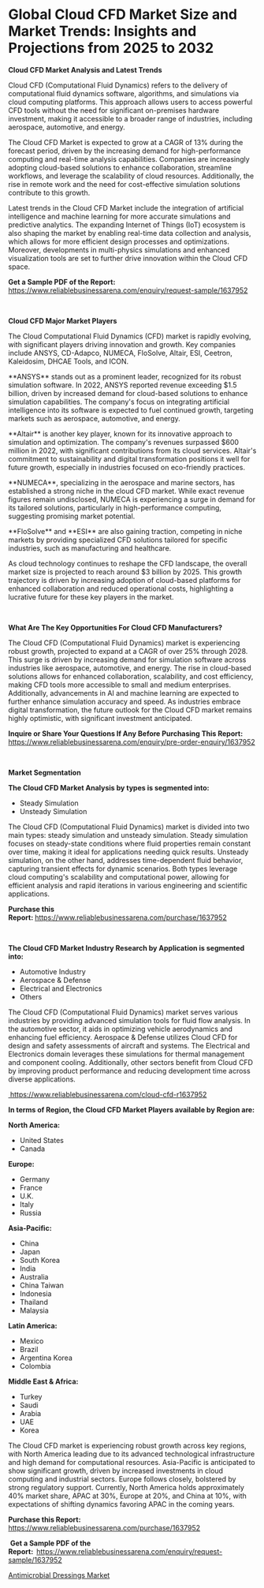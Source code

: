 <p><h1>Global Cloud CFD Market Size and Market Trends: Insights and Projections from 2025 to 2032</h1></p><p><strong>Cloud CFD Market Analysis and Latest Trends</strong></p>
<p><p>Cloud CFD (Computational Fluid Dynamics) refers to the delivery of computational fluid dynamics software, algorithms, and simulations via cloud computing platforms. This approach allows users to access powerful CFD tools without the need for significant on-premises hardware investment, making it accessible to a broader range of industries, including aerospace, automotive, and energy.</p><p>The Cloud CFD Market is expected to grow at a CAGR of 13% during the forecast period, driven by the increasing demand for high-performance computing and real-time analysis capabilities. Companies are increasingly adopting cloud-based solutions to enhance collaboration, streamline workflows, and leverage the scalability of cloud resources. Additionally, the rise in remote work and the need for cost-effective simulation solutions contribute to this growth.</p><p>Latest trends in the Cloud CFD Market include the integration of artificial intelligence and machine learning for more accurate simulations and predictive analytics. The expanding Internet of Things (IoT) ecosystem is also shaping the market by enabling real-time data collection and analysis, which allows for more efficient design processes and optimizations. Moreover, developments in multi-physics simulations and enhanced visualization tools are set to further drive innovation within the Cloud CFD space.</p></p>
<p><strong>Get a Sample PDF of the Report:&nbsp;</strong> <a href="https://www.reliablebusinessarena.com/enquiry/request-sample/1637952?utm_campaign=3221&utm_medium=2&utm_source=Github&utm_content=ia&utm_term=07032025&utm_id=cloud-cfd">https://www.reliablebusinessarena.com/enquiry/request-sample/1637952</a></p>
<p>&nbsp;</p>
<p><strong>Cloud CFD Major Market Players</strong></p>
<p><p>The Cloud Computational Fluid Dynamics (CFD) market is rapidly evolving, with significant players driving innovation and growth. Key companies include ANSYS, CD-Adapco, NUMECA, FloSolve, Altair, ESI, Ceetron, Kaleidosim, DHCAE Tools, and ICON. </p><p>**ANSYS** stands out as a prominent leader, recognized for its robust simulation software. In 2022, ANSYS reported revenue exceeding $1.5 billion, driven by increased demand for cloud-based solutions to enhance simulation capabilities. The company's focus on integrating artificial intelligence into its software is expected to fuel continued growth, targeting markets such as aerospace, automotive, and energy.</p><p>**Altair** is another key player, known for its innovative approach to simulation and optimization. The company's revenues surpassed $600 million in 2022, with significant contributions from its cloud services. Altair's commitment to sustainability and digital transformation positions it well for future growth, especially in industries focused on eco-friendly practices.</p><p>**NUMECA**, specializing in the aerospace and marine sectors, has established a strong niche in the cloud CFD market. While exact revenue figures remain undisclosed, NUMECA is experiencing a surge in demand for its tailored solutions, particularly in high-performance computing, suggesting promising market potential.</p><p>**FloSolve** and **ESI** are also gaining traction, competing in niche markets by providing specialized CFD solutions tailored for specific industries, such as manufacturing and healthcare. </p><p>As cloud technology continues to reshape the CFD landscape, the overall market size is projected to reach around $3 billion by 2025. This growth trajectory is driven by increasing adoption of cloud-based platforms for enhanced collaboration and reduced operational costs, highlighting a lucrative future for these key players in the market.</p></p>
<p>&nbsp;</p>
<p><strong>What Are The Key Opportunities For Cloud CFD Manufacturers?</strong></p>
<p><p>The Cloud CFD (Computational Fluid Dynamics) market is experiencing robust growth, projected to expand at a CAGR of over 25% through 2028. This surge is driven by increasing demand for simulation software across industries like aerospace, automotive, and energy. The rise in cloud-based solutions allows for enhanced collaboration, scalability, and cost efficiency, making CFD tools more accessible to small and medium enterprises. Additionally, advancements in AI and machine learning are expected to further enhance simulation accuracy and speed. As industries embrace digital transformation, the future outlook for the Cloud CFD market remains highly optimistic, with significant investment anticipated.</p></p>
<p><strong>Inquire or Share Your Questions If Any Before Purchasing This Report:</strong> <a href="https://www.reliablebusinessarena.com/enquiry/pre-order-enquiry/1637952?utm_campaign=3221&utm_medium=2&utm_source=Github&utm_content=ia&utm_term=07032025&utm_id=cloud-cfd">https://www.reliablebusinessarena.com/enquiry/pre-order-enquiry/1637952</a></p>
<p>&nbsp;</p>
<p><strong>Market Segmentation</strong></p>
<p><strong>The Cloud CFD Market Analysis by types is segmented into:</strong></p>
<p><ul><li>Steady Simulation</li><li>Unsteady Simulation</li></ul></p>
<p><p>The Cloud CFD (Computational Fluid Dynamics) market is divided into two main types: steady simulation and unsteady simulation. Steady simulation focuses on steady-state conditions where fluid properties remain constant over time, making it ideal for applications needing quick results. Unsteady simulation, on the other hand, addresses time-dependent fluid behavior, capturing transient effects for dynamic scenarios. Both types leverage cloud computing's scalability and computational power, allowing for efficient analysis and rapid iterations in various engineering and scientific applications.</p></p>
<p><strong>Purchase this Report:&nbsp;</strong><a href="https://www.reliablebusinessarena.com/purchase/1637952?utm_campaign=3221&utm_medium=2&utm_source=Github&utm_content=ia&utm_term=07032025&utm_id=cloud-cfd">https://www.reliablebusinessarena.com/purchase/1637952</a></p>
<p>&nbsp;</p>
<p><strong>The Cloud CFD Market Industry Research by Application is segmented into:</strong></p>
<p><ul><li>Automotive Industry</li><li>Aerospace & Defense</li><li>Electrical and Electronics</li><li>Others</li></ul></p>
<p><p>The Cloud CFD (Computational Fluid Dynamics) market serves various industries by providing advanced simulation tools for fluid flow analysis. In the automotive sector, it aids in optimizing vehicle aerodynamics and enhancing fuel efficiency. Aerospace & Defense utilizes Cloud CFD for design and safety assessments of aircraft and systems. The Electrical and Electronics domain leverages these simulations for thermal management and component cooling. Additionally, other sectors benefit from Cloud CFD by improving product performance and reducing development time across diverse applications.</p></p>
<p><a href="https://www.reliablebusinessarena.com/cloud-cfd-r1637952?utm_campaign=3221&utm_medium=2&utm_source=Github&utm_content=ia&utm_term=07032025&utm_id=cloud-cfd">&nbsp;https://www.reliablebusinessarena.com/cloud-cfd-r1637952</a></p>
<p><strong>In terms of Region, the Cloud CFD Market Players available by Region are:</strong></p>
<p>
    <p> <strong> North America: </strong>
        <ul>
            <li>United States</li>
            <li>Canada</li>
        </ul>
        </p> 
    <p> <strong> Europe: </strong>
        <ul>
            <li>Germany</li>
            <li>France</li>
            <li>U.K.</li>
            <li>Italy</li>
            <li>Russia</li>
        </ul>
        </p> 
    <p> <strong> Asia-Pacific: </strong>
        <ul>
            <li>China</li>
            <li>Japan</li>
            <li>South Korea</li>
            <li>India</li>
            <li>Australia</li>
            <li>China Taiwan</li>
            <li>Indonesia</li>
            <li>Thailand</li>
            <li>Malaysia</li>
        </ul>
        </p> 
    <p> <strong> Latin America: </strong>
        <ul>
            <li>Mexico</li>
            <li>Brazil</li>
            <li>Argentina Korea</li>
            <li>Colombia</li>
        </ul>
        </p> 
    <p> <strong> Middle East & Africa: </strong>
        <ul>
            <li>Turkey</li>
            <li>Saudi</li>
            <li>Arabia</li>
            <li>UAE</li>
            <li>Korea</li>
        </ul>
    </p>
    </p>
<p><p>The Cloud CFD market is experiencing robust growth across key regions, with North America leading due to its advanced technological infrastructure and high demand for computational resources. Asia-Pacific is anticipated to show significant growth, driven by increased investments in cloud computing and industrial sectors. Europe follows closely, bolstered by strong regulatory support. Currently, North America holds approximately 40% market share, APAC at 30%, Europe at 20%, and China at 10%, with expectations of shifting dynamics favoring APAC in the coming years.</p></p>
<p><strong>Purchase this Report: </strong><a href="https://www.reliablebusinessarena.com/purchase/1637952?utm_campaign=3221&utm_medium=2&utm_source=Github&utm_content=ia&utm_term=07032025&utm_id=cloud-cfd">https://www.reliablebusinessarena.com/purchase/1637952</a></p>
<p>&nbsp;<strong>Get a Sample PDF of the Report:&nbsp;&nbsp;</strong><a href="https://www.reliablebusinessarena.com/enquiry/request-sample/1637952?utm_campaign=3221&utm_medium=2&utm_source=Github&utm_content=ia&utm_term=07032025&utm_id=cloud-cfd">https://www.reliablebusinessarena.com/enquiry/request-sample/1637952</a></p>
<p><strong></strong></p>
<p><p><a href="https://github.com/duscarajlha/Market-Research-Report-List-1/blob/main/antimicrobial-dressings-market.md?utm_campaign=3221&utm_medium=2&utm_source=Github&utm_content=ia&utm_term=07032025&utm_id=cloud-cfd">Antimicrobial Dressings Market</a></p></p>